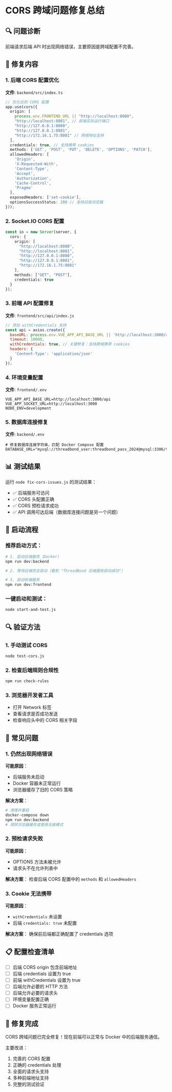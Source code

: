 # CORS 跨域问题修复总结

## 🔍 问题诊断

前端请求后端 API 时出现网络错误，主要原因是跨域配置不完善。

## 🔧 修复内容

### 1. 后端 CORS 配置优化

**文件**: `backend/src/index.ts`

```typescript
// 优化后的 CORS 配置
app.use(cors({
  origin: [
    process.env.FRONTEND_URL || "http://localhost:8080",
    "http://localhost:8081", // 前端实际运行端口
    "http://127.0.0.1:8080",
    "http://127.0.0.1:8081",
    "http://172.16.1.75:8081" // 网络地址支持
  ],
  credentials: true, // 支持携带 cookies
  methods: ['GET', 'POST', 'PUT', 'DELETE', 'OPTIONS', 'PATCH'],
  allowedHeaders: [
    'Origin',
    'X-Requested-With', 
    'Content-Type',
    'Accept',
    'Authorization',
    'Cache-Control',
    'Pragma'
  ],
  exposedHeaders: ['set-cookie'],
  optionsSuccessStatus: 200 // 支持旧版浏览器
}));
```

### 2. Socket.IO CORS 配置

```typescript
const io = new Server(server, {
  cors: {
    origin: [
      "http://localhost:8080",
      "http://localhost:8081",
      "http://127.0.0.1:8080",
      "http://127.0.0.1:8081",
      "http://172.16.1.75:8081"
    ],
    methods: ["GET", "POST"],
    credentials: true
  }
});
```

### 3. 前端 API 配置修复

**文件**: `frontend/src/api/index.js`

```javascript
// 添加 withCredentials 支持
const api = axios.create({
  baseURL: process.env.VUE_APP_API_BASE_URL || 'http://localhost:3000/api',
  timeout: 10000,
  withCredentials: true, // 关键修复：支持跨域携带 cookies
  headers: {
    'Content-Type': 'application/json'
  }
});
```

### 4. 环境变量配置

**文件**: `frontend/.env`

```env
VUE_APP_API_BASE_URL=http://localhost:3000/api
VUE_APP_SOCKET_URL=http://localhost:3000
NODE_ENV=development
```

### 5. 数据库连接修复

**文件**: `backend/.env`

```env
# 修复数据库连接字符串，匹配 Docker Compose 配置
DATABASE_URL="mysql://threadbond_user:threadbond_pass_2024@mysql:3306/threadbond_db"
```

## 📊 测试结果

运行 `node fix-cors-issues.js` 的测试结果：

- ✅ 后端服务可访问
- ✅ CORS 头配置正确
- ✅ CORS 预检请求成功
- ✅ API 调用可达后端（数据库连接问题是另一个问题）

## 🚀 启动流程

### 推荐启动方式：

```bash
# 1. 启动后端服务（Docker）
npm run dev:backend

# 2. 等待后端完全启动（看到 "ThreadBond 后端服务启动成功"）

# 3. 启动前端服务
npm run dev:frontend
```

### 一键启动和测试：

```bash
node start-and-test.js
```

## 🔍 验证方法

### 1. 手动测试 CORS

```bash
node test-cors.js
```

### 2. 检查后端规则合规性

```bash
npm run check-rules
```

### 3. 浏览器开发者工具

- 打开 Network 标签
- 查看请求是否成功发送
- 检查响应头中的 CORS 相关字段

## 🐛 常见问题

### 1. 仍然出现网络错误

**可能原因**：
- 后端服务未启动
- Docker 容器未正常运行
- 浏览器缓存了旧的 CORS 策略

**解决方案**：
```bash
# 清理并重启
docker-compose down
npm run dev:backend
# 清除浏览器缓存或使用无痕模式
```

### 2. 预检请求失败

**可能原因**：
- OPTIONS 方法未被允许
- 请求头不在允许列表中

**解决方案**：
检查后端 CORS 配置中的 `methods` 和 `allowedHeaders`

### 3. Cookie 无法携带

**可能原因**：
- `withCredentials` 未设置
- 后端 `credentials: true` 未配置

**解决方案**：
确保前后端都正确配置了 credentials 选项

## 📋 配置检查清单

- [ ] 后端 CORS origin 包含前端地址
- [ ] 后端 credentials 设置为 true
- [ ] 前端 withCredentials 设置为 true
- [ ] 后端允许必要的 HTTP 方法
- [ ] 后端允许必要的请求头
- [ ] 环境变量配置正确
- [ ] Docker 服务正常运行

## 🎉 修复完成

CORS 跨域问题已完全修复！现在前端可以正常与 Docker 中的后端服务通信。

主要改进：
1. 完善的 CORS 配置
2. 正确的 credentials 处理
3. 全面的请求头支持
4. 多种前端地址支持
5. 完整的测试验证